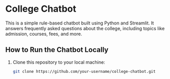 # College Chatbot

This is a simple rule-based chatbot built using Python and Streamlit. It answers frequently asked questions about the college, including topics like admission, courses, fees, and more.

## How to Run the Chatbot Locally

1. Clone this repository to your local machine:
   ```bash
   git clone https://github.com/your-username/college-chatbot.git
